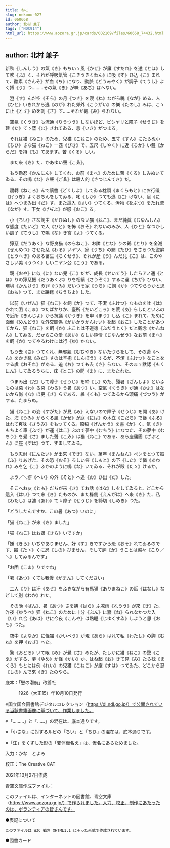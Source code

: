 ```yaml
---
title: ねこ
slug: nekooo-027
id: 060668
author: 北村 兼子
tags: ["NDC914"]
html_url: https://www.aozora.gr.jp/cards/002169/files/60668_74432.html
---
```


## author: 北村 兼子

新秋《しんしう》の氣《き》もちいゝ風《かぜ》が簾《すだれ》を透《とほ》して吹《ふ》く、それが呼吸氣管《こきうきくわん》に吸《す》ひ込《こ》まれて、酸素《さんそ》が血《ち》になり、動脈《どうみやく》が調子《てうし》よく搏《う》つ………その氣《き》が味《あぢ》はへない。

　澄《す》んだ空《そら》の月《つき》を寢《ね》ながら眺《なが》める、人《ひと》いきれから逃《のが》れた郊外《こうがい》の樂《たのし》みは、こゝに止《とゞ》めを刺《さ》す……それが觀《み》られない。

　空氣《くうき》も流通《りうつう》しないほど、ピシヤリと障子《せうじ》を建《た》てゝ蒸《む》されてゐる、息《いき》がつまる。

　それは猫《ねこ》のため、兒猫《こねこ》のため、五寸《すん》にたらぬ小《ちひ》さな猫《ねこ》一匹《ぴき》で、五尺《しやく》に近《ちか》い體《からだ》を持《も》てあます。苦《くる》しい。

　また來《き》た、かあゆい聲《こゑ》。

　もう勘忍《かんにん》してくれ、お前《まへ》のために苦《くる》しみぬいてゐる、その鳴《な》き聲《ごゑ》は殺人的《さつじんてき》だ。

　寢轉《ねころ》んで讀書《どくしよ》してゐる枕頭《まくらもと》にお行儀《げうぎ》よくおちんをしてゐる、叱《しか》つても逃《に》げない、庭《には》へつまみ出《だ》す、また這入《はい》つてくる、汚物《をぶつ》をたれ流《なが》す、下女《げぢよ》が怒《おこ》る。

　小《ちい》さな飼主《かひぬし》のない猫《ねこ》、まだ純眞《じゆんしん》な態度《たいど》で人《ひと》を怖《おそ》れないのみか、人《ひと》なつかしい調子《てうし》で鳴《な》き寄《よ》つてくる。

　獰惡《だうあく》な野良猫《のらねこ》、お隣《とな》りの鷄《とり》を全滅《ぜんめつ》させた惡《わる》いヤツ、家《うち》の鯛《たひ》をさらつた盜癖《とうへき》のある畜生《ちくせう》、それが産《う》んだ兒《こ》は、このやさしい美《うつく》しいニヤン公《こう》である。

　親《おや》に似《に》ない兒《こ》だが、成長《せいてう》したらアノ通《とほ》りの獰惡振《だうあくぶ》りを相續《さうぞく》するに違《ちが》ひない、環境《かんけう》の罪《つみ》だいつそ家《うち》に飼《か》つてやらうかと思《おも》つて、また躊躇《ちうちよ》した。

　以前《いぜん》猫《ねこ》を飼《か》つて、不潔《ふけつ》なものを吐《は》かれて困《こま》つたばかりか、臺所《だいどころ》を荒《あ》らしたといふので近所《きんじよ》から抗議《かうぎ》を申《まう》し込《こ》まれて、ために面倒《めんどう》な外交關係《がいかうかんけい》を起《おこ》したことがあつてから、猫《ねこ》を飼《か》ふことは不道徳《ふだうとく》だと觀念《かんねん》してゐる、だからこの愛《あい》らしい純情《じゆんぜう》なお前《まへ》を飼《か》つてやるわけには行《ゆ》かない。

　もう去《さ》つてくれ、無邪氣《むぢやき》ないたづらをして、その邊《へん》をかき亂《みだ》すのは辛抱《しんぼう》するが、不潔《ふけつ》なことをする虞《おそれ》がある、追《お》つても去《さ》らない、そのまゝ默認《もくにん》してゐるうちに、床《とこ》の間《ま》に、またたれた。

　つまみ出《だ》して障子《せうじ》を締《し》めた、殘暑《ざんしよ》といふものは惡《わ》る惡《わる》う暑《あつ》い、空氣《くうき》が通《かよ》はないから尚《な》ほ更《さ》らである、曇《くも》つてゐるから頭痛《づつう》がする、たまらぬ。

　猫《ねこ》の姿《すがた》が見《み》えないので障子《せうじ》を開《あ》けた、海《うみ》からくる風《かぜ》が庭《には》の木立《こだち》で篩《ふる》はれて爽味《さうみ》をもつてくる。原稿《げんかう》を書《か》く、氣《き》もちよく筆《ふで》が運《はこ》ぶので夢中《むちう》になつた、その夢中《むちう》を覺《さ》ました聲《こゑ》は猫《ねこ》である、あら座蒲團《ざぶとん》に座《すは》つて、すましてゐる。

　もう忍耐《にんたい》が出來《でき》ない、萬年《まんねん》ペンをとつて振《ふ》りあげた、その恐《おそ》ろしい笞《しもと》の下《した》で憐《あわれ》みを乞《こ》ふかのように鳴《な》いてゐる、それが毆《たゝ》けるか。

　よう／＼塀《へい》の外《そと》へ追《お》ひ出《だ》した。

　そこへお友《とも》だちが來《き》てお話《はな》しをしてゐると、どこから這入《はい》つて來《き》たものか、また椽側《えんがは》へ來《き》た、私《わたし》は遽《あわ》てゝ障子《せうじ》を締切《しめき》つた。

「どうしたんですか、この暑《あつ》いのに」

「猫《ねこ》が來《き》ました」

「猫《ねこ》はお嫌《きら》いですか」

「嫌《きら》いぢやありません、好《す》きですから恐《おそ》れてゐるのです、毆《たゝ》くに忍《しの》びません、そして飼《か》うことは懲々《こり／＼》してゐるんです」

「お困《こま》りですね」

「暑《あつ》くても我慢《がまん》してください」

　二人《り》は汗《あせ》をふきながら有馬猫《ありまねこ》の話《はなし》などして別《わか》れた。

　その晩《ばん》、暑《あつ》さを拂《はら》ふ凉雨《れうう》が來《き》た、昨夜《ゆうべ》猫《ねこ》のために十分《ぶん》に寢《ね》られなかつた入《い》れ合《あは》せに今夜《こんや》は熟睡《じゆくすゐ》しようと思《おも》つた。

　夜中《よなか》に怪猫《かいべう》が現《あら》はれて私《わたし》の胸《むね》を押《おさ》へた。

　驚《おどろ》いて眼《め》が覺《さ》めたが、たしかに猫《ねこ》の聲《こゑ》がする、夢《ゆめ》か怪《かい》か、はね起《お》きて見《み》たら枕《まくら》もとには例《れい》の兒猫《こねこ》が座《すは》つてゐた、どこから忍《しの》んで來《き》たのやら。













底本：「戀の潜航」改善社

　　　1926（大正15）年10月10日発行

※国立国会図書館デジタルコレクション（https://dl.ndl.go.jp/）で公開されている当該書籍画像に基づいて、作業しました。

※「………」と「……」の混在は、底本通りです。

※「小さな」に対するルビの「ちい」と「ちひ」の混在は、底本通りです。

※「江」をくずした形の「変体仮名え」は、仮名にあらためました。

入力：かな　とよみ

校正：The Creative CAT

2021年10月27日作成

青空文庫作成ファイル：

このファイルは、インターネットの図書館、青空文庫（https://www.aozora.gr.jp/）で作られました。入力、校正、制作にあたったのは、ボランティアの皆さんです。











●表記について


	このファイルは W3C 勧告 XHTML1.1 にそった形式で作成されています。







●図書カード
